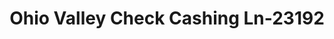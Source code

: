 ---
f_zip-code: 45669
f_state-code: OH
title: Ohio Valley Check Cashing Ln-23192
f_phone: 740-886-9397
f_city-only: Proctorville
f_address: 97 State Street Proctorville
f_location-unique-id: '23192'
slug: ohio-valley-check-cashing-ln-23192
updated-on: '2024-05-30T13:46:58.046Z'
created-on: '2024-05-30T13:36:59.803Z'
published-on: '2024-05-30T13:54:32.469Z'
f_city-state: cms/city/proctorville-oh.md
f_company: cms/company/ohio-valley-check-cashing-ln.md
f_state: cms/state/ohio.md
layout: '[payday-loan].html'
tags: payday-loan
---
